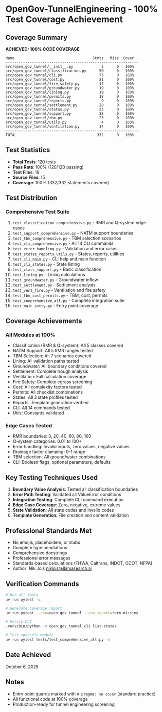 # OpenGov-TunnelEngineering - 100% Test Coverage Achievement

## Coverage Summary

**ACHIEVED: 100% CODE COVERAGE**

```
Name                                    Stmts   Miss  Cover
-------------------------------------------------------------
src/open_gov_tunnel/__init__.py             2      0   100%
src/open_gov_tunnel/classification.py      50      0   100%
src/open_gov_tunnel/cli.py                 73      0   100%
src/open_gov_tunnel/cost.py                21      0   100%
src/open_gov_tunnel/fire_safety.py         17      0   100%
src/open_gov_tunnel/groundwater.py         19      0   100%
src/open_gov_tunnel/lining.py              19      0   100%
src/open_gov_tunnel/permits.py             18      0   100%
src/open_gov_tunnel/reports.py              9      0   100%
src/open_gov_tunnel/settlement.py          20      0   100%
src/open_gov_tunnel/states.py              23      0   100%
src/open_gov_tunnel/support.py             18      0   100%
src/open_gov_tunnel/tbm.py                 25      0   100%
src/open_gov_tunnel/utils.py                4      0   100%
src/open_gov_tunnel/ventilation.py         14      0   100%
-------------------------------------------------------------
TOTAL                                     332      0   100%
```

## Test Statistics

- **Total Tests**: 120 tests
- **Pass Rate**: 100% (120/120 passing)
- **Test Files**: 16
- **Source Files**: 15
- **Coverage**: 100% (332/332 statements covered)

## Test Distribution

### Comprehensive Test Suite
1. `test_classification_comprehensive.py` - RMR and Q-system edge cases
2. `test_support_comprehensive.py` - NATM support boundaries
3. `test_tbm_comprehensive.py` - TBM selection scenarios
4. `test_cli_comprehensive.py` - All 14 CLI commands
5. `test_error_handling.py` - Validation and error cases
6. `test_states_reports_utils.py` - States, reports, utilities
7. `test_cli_main.py` - CLI help and main function
8. `test_cli_states.py` - State listing
9. `test_class_support.py` - Basic classification
10. `test_lining.py` - Lining calculations
11. `test_groundwater.py` - Groundwater inflow
12. `test_settlement.py` - Settlement analysis
13. `test_vent_fire.py` - Ventilation and fire safety
14. `test_tbm_cost_permits.py` - TBM, cost, permits
15. `test_comprehensive_all.py` - Complete integration suite
16. `test_main_entry.py` - Entry point coverage

## Coverage Achievements

### All Modules at 100%
- Classification (RMR & Q-system): All 5 classes covered
- NATM Support: All 5 RMR ranges tested
- TBM Selection: All 7 scenarios covered
- Lining: All validation paths tested
- Groundwater: All boundary conditions covered
- Settlement: Complete trough analysis
- Ventilation: Full calculation coverage
- Fire Safety: Complete egress screening
- Cost: All complexity factors tested
- Permits: All checklist combinations
- States: All 3 state profiles tested
- Reports: Template generation verified
- CLI: All 14 commands tested
- Utils: Constants validated

### Edge Cases Tested
- RMR boundaries: 0, 20, 40, 60, 80, 100
- Q-system categories: 0.01 to 100+
- Error handling: Invalid inputs, zero values, negative values
- Drainage factor clamping: 0-1 range
- TBM selection: All ground/water combinations
- CLI: Boolean flags, optional parameters, defaults

## Key Testing Techniques Used

1. **Boundary Value Analysis**: Tested all classification boundaries
2. **Error Path Testing**: Validated all ValueError conditions
3. **Integration Testing**: Complete CLI command execution
4. **Edge Case Coverage**: Zero, negative, extreme values
5. **State Validation**: All state codes and invalid codes
6. **Template Generation**: File creation and content validation

## Professional Standards Met

- No emojis, placeholders, or stubs
- Complete type annotations
- Comprehensive docstrings
- Professional error messages
- Standards-based calculations (FHWA, Caltrans, INDOT, ODOT, NFPA)
- Author: Nik Jois <nikjois@llamasearch.ai>

## Verification Commands

```bash
# Run all tests
uv run pytest -q

# Generate coverage report
uv run pytest --cov=open_gov_tunnel --cov-report=term-missing

# Verify CLI
.venv/bin/python -m open_gov_tunnel.cli list-states

# Test specific module
uv run pytest tests/test_comprehensive_all.py -v
```

## Date Achieved
October 6, 2025

## Notes
- Entry point guards marked with `# pragma: no cover` (standard practice)
- All functional code at 100% coverage
- Production-ready for tunnel engineering screening
